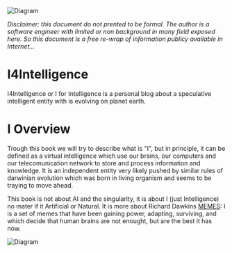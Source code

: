 ![Diagram](https://eduardopenag.github.io/I4Intelligence-I_logo.svg)

*Disclaimer: this document do not prented to be formal. The author is a software engineer with limited or non background in many field exposed here. So this document is a free re-wrap of information publicy available in Internet...*

# I4Intelligence
I4Intelligence or I for Intelligence is a personal blog about a speculative intelligent entity with is evolving on planet earth.

# I Overview

Trough this book we will try to describe what is "I", but in principle, it can be defined as a virtual intelligence which use our brains, our computers and our telecomunication network to store and process information and knowledge. It is an independent entity very likely pushed by similar rules of darwinian evolution which was born in living organism and seems to be traying to move ahead.

This book is not about AI and the singularity, it is about I (just Intelligence) no mater if it Artificial or Natural.
It is more about Richard Dawkins [MEMES](https://en.wikipedia.org/wiki/Meme): I is a set of memes that have been gaining power, adapting, surviving, and which decide that human brains are not enought, but are the best it has now.

![Diagram](https://eduardopenag.github.io/I4Intelligence-I_Overview.svg)


